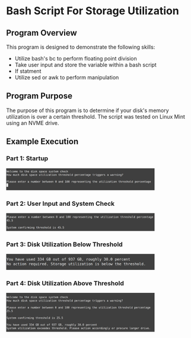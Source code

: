 # Bash Script For Storage Utilization

## Program Overview
This program is designed to demonstrate the following skills:
* Utilize bash's bc to perform floating point division
* Take user input and store the variable within a bash script
* If statment
* Utilize sed or awk to perform manipulation

## Program Purpose
The purpose of this program is to determine if your disk's memory utilization is over a certain threshold. The script was tested on Linux Mint using an NVME drive.

## Example Execution

### Part 1: Startup
<img src="./Static/001_WelcomeScreen.png" alt="drawing" width="400"/>

### Part 2: User Input and System Check
<img src="./Static/002_SystemCheck.png" alt="drawing" width="400"/>

### Part 3: Disk Utilization Below Threshold
<img src="./Static/003_EnoughStorage.png" alt="drawing" width="400"/>

### Part 4: Disk Utilization Above Threshold
<img src="./Static/004_NotEnoughStorage.png" alt="drawing" width="400"/>

  
